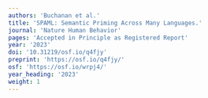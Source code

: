 ```yaml
---
authors: 'Buchanan et al.'
title: 'SPAML: Semantic Priming Across Many Languages.'
journal: 'Nature Human Behavior'
pages: 'Accepted in Principle as Registered Report'
year: '2023'
doi: '10.31219/osf.io/q4fjy'
preprint: 'https://osf.io/q4fjy/'
osf: 'https://osf.io/wrpj4/'
year_heading: '2023'
weight: 1
---
```

